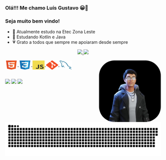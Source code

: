 ### Olá!!! Me chamo Luís Gustavo 😀👋
### Seja muito bem vindo!


- 🔭 Atualmente estudo na Etec Zona Leste
- 🌱 Estudando Kotlin e Java
- 💗 Grato a todos que sempre me apoiaram desde sempre

<div align="center">
  <a href="https://github.com/LuGustavo10">
  <img height="180em" src="https://github-readme-stats.vercel.app/api?username=lugustavo10&show_icons=true&theme=tokyonight&include_all_commits=true&count_private=true"/>
  <img height="180em" src="https://github-readme-stats.vercel.app/api/top-langs/?username=lugustavo10&layout=compact&langs_count=7&theme=tokyonight"/>
</div>

<div style="display: inline_block"><br>
  <img align="center" alt="Lu_10-html" height="30" width="40" src="https://github.com/devicons/devicon/blob/master/icons/html5/html5-original.svg">
  <img align="center" alt="Lu_10-css" height="30" width="40" src="https://github.com/devicons/devicon/blob/master/icons/css3/css3-original.svg">
  <img align="center" alt="Lu_10-js" height="30" width="40" src="https://github.com/devicons/devicon/blob/master/icons/javascript/javascript-original.svg">
  <img align="center" alt="Lu_10-git" height="30" width="40" src="https://github.com/devicons/devicon/blob/master/icons/git/git-original.svg">
  <img align="center" alt="Lu_10-sql" height="30" width="40" src="https://github.com/devicons/devicon/blob/master/icons/mysql/mysql-original.svg">
  <img align="right" alt="Lu_10-img" height="200" style="border-radius:50px;" src="https://github.com/LuGustavo10/BaDGamings/blob/main/img/Luis.jpeg">
</div>

##
 
<div> 

  <a href="https://www.instagram.com/lu_g.ustavo/" target="_blank"><img src="https://img.shields.io/badge/-Instagram-%23E4405F?style=for-the-badge&logo=instagram&logoColor=white" target="_blank"></a>
    <a href="www.linkedin.com/in/luís-gustavo-997092244" target="_blank"><img src="https://img.shields.io/badge/-LinkedIn-%230077B5?style=for-the-badge&logo=linkedin&logoColor=white" target="_blank"></a> 
  <a href = "mailto:francaguto11@gmail.com"><img src="https://img.shields.io/badge/Gmail-D14836?style=for-the-badge&logo=gmail&logoColor=white" target="_blank"></a>

  
  ![Snake animation](https://github.com/LuGustavo10/LuGustavo10/blob/output/github-contribution-grid-snake.svg)
</div>
